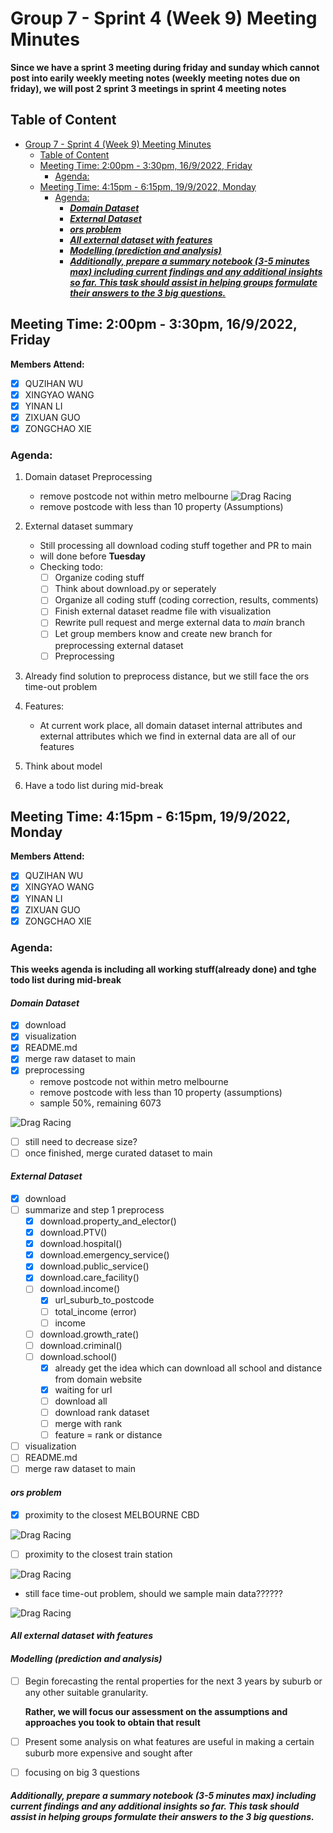 # Group 7 - Sprint 4 (Week 9) Meeting Minutes

**Since we have a sprint 3 meeting during friday and sunday which cannot post into earily weekly meeting notes (weekly meeting notes due on friday), we will post 2 sprint 3 meetings in sprint 4 meeting notes**

## Table of Content
- [Group 7 - Sprint 4 (Week 9) Meeting Minutes](#group-7---sprint-4-week-9-meeting-minutes)
  - [Table of Content](#table-of-content)
  - [Meeting Time: 2:00pm - 3:30pm, 16/9/2022, Friday](#meeting-time-200pm---330pm-1692022-friday)
    - [Agenda:](#agenda)
  - [Meeting Time: 4:15pm - 6:15pm, 19/9/2022, Monday](#meeting-time-415pm---615pm-1992022-monday)
    - [Agenda:](#agenda-1)
      - [***Domain Dataset***](#domain-dataset)
      - [***External Dataset***](#external-dataset)
      - [***ors problem***](#ors-problem)
      - [***All external dataset with features***](#all-external-dataset-with-features)
      - [***Modelling (prediction and analysis)***](#modelling-prediction-and-analysis)
      - [***Additionally, prepare a summary notebook (3-5 minutes max) including current findings and any additional insights so far. This task should assist in helping groups formulate their answers to the 3 big questions.***](#additionally-prepare-a-summary-notebook-3-5-minutes-max-including-current-findings-and-any-additional-insights-so-far-this-task-should-assist-in-helping-groups-formulate-their-answers-to-the-3-big-questions)
   
## Meeting Time: 2:00pm - 3:30pm, 16/9/2022, Friday
**Members Attend:**

- [x] QUZIHAN WU
- [x] XINGYAO WANG
- [x] YINAN LI
- [x] ZIXUAN GUO
- [x] ZONGCHAO XIE

### Agenda:
1. Domain dataset Preprocessing
    - remove postcode not within metro melbourne
![Drag Racing](../plots/meeting_minutes/sprint4-metro.png)
    - remove postcode with less than 10 property (Assumptions)

2. External dataset summary
   - Still processing all download coding stuff together and PR to main
   - will done before **Tuesday**
   - Checking todo:
      - [ ] Organize coding stuff
      - [ ] Think about download.py or seperately
      - [ ] Organize all coding stuff (coding correction, results, comments)
      - [ ] Finish external dataset readme file with visualization
      - [ ] Rewrite pull request and merge  external data to *main* branch
      - [ ] Let group members know and create new branch for preprocessing external dataset
      - [ ] Preprocessing

3. Already find solution to preprocess distance, but we still face the ors time-out problem

4. Features:
   - At current work place, all domain dataset internal attributes and external attributes which we find in external data are all of our features

5. Think about model

6. Have a todo list during mid-break


## Meeting Time: 4:15pm - 6:15pm, 19/9/2022, Monday
**Members Attend:**

- [x] QUZIHAN WU
- [x] XINGYAO WANG
- [x] YINAN LI
- [x] ZIXUAN GUO
- [x] ZONGCHAO XIE

### Agenda:
**This weeks agenda is including all working stuff(already done) and tghe todo list during mid-break**

#### ***Domain Dataset***
- [x] download
- [x] visualization
- [x] README.md
- [x] merge raw dataset to main
- [x] preprocessing
  - remove postcode not within metro melbourne
  - remove postcode with less than 10 property (assumptions)
  - sample 50%, remaining 6073

![Drag Racing](../plots/meeting_minutes/sprint4-sample.jpeg)

- [ ] still need to decrease size?
- [ ] once finished, merge curated dataset to main

#### ***External Dataset***
- [x] download
- [ ] summarize and step 1 preprocess
  - [x] download.property_and_elector()
  - [x] download.PTV()
  - [x] download.hospital()
  - [x] download.emergency_service()
  - [x] download.public_service()
  - [x] download.care_facility()
  - [ ] download.income()
    - [x] url_suburb_to_postcode
    - [ ] total_income (error)
    - [ ] income
  - [ ] download.growth_rate()
  - [ ] download.criminal()
  - [ ] download.school()
    - [x] already get the idea which can download all school and distance from domain website
    - [x] waiting for url
    - [ ] download all 
    - [ ] download rank dataset
    - [ ] merge with rank
    - [ ] feature = rank or distance
- [ ] visualization
- [ ] README.md
- [ ] merge raw dataset to main

#### ***ors problem***
- [x] proximity to the closest MELBOURNE CBD

![Drag Racing](../plots/meeting_minutes/sprint4-cbd.png)

- [ ] proximity to the closest train station

![Drag Racing](../plots/meeting_minutes/sprint4-station.jpeg)

  - still face time-out problem, should we sample main data??????

![Drag Racing](../plots/meeting_minutes/sprint4-problem.jpeg)

#### ***All external dataset with features***

#### ***Modelling (prediction and analysis)***
- [ ] Begin forecasting the rental properties for the next 3 years by suburb or any other suitable granularity. 

    **Rather, we will focus our assessment on the assumptions and approaches you took to obtain that result**
- [ ] Present some analysis on what features are useful in making a certain suburb more expensive and sought after
- [ ] focusing on big 3 questions

#### ***Additionally, prepare a summary notebook (3-5 minutes max) including current findings and any additional insights so far. This task should assist in helping groups formulate their answers to the 3 big questions.***
